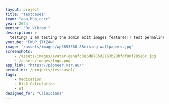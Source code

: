 ```yaml
---
layout: project
title: "testcase1"
team: "aaa,bbb,cccc"
year: 2024
mentor: "Dr Vikram "
description: >
  testing! I am testing the admin edit images feature!!! test permalink now!
youtube: "FWUP_jTtZ4w"
image: "/assets/images/wp3653568-88rising-wallpapers.jpg"
screenshots:
    - /assets/images/avatar-genafc3e6d8785d2163b28bfdf80f285e6c.jpg
    - /assets/images/logo.png
app_link: "https://pioneer.vzr.au/"
permalink: /projects/testcase1/
tags:
    - Medication
    - Risk Calculation
    - AI
designed_for: "Clinicians"
---
```

    